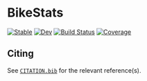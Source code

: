 # BikeStats

[![Stable](https://img.shields.io/badge/docs-stable-blue.svg)](https://binnisb.github.io/BikeStats.jl/stable)
[![Dev](https://img.shields.io/badge/docs-dev-blue.svg)](https://binnisb.github.io/BikeStats.jl/dev)
[![Build Status](https://github.com/binnisb/BikeStats.jl/workflows/CI/badge.svg)](https://github.com/binnisb/BikeStats.jl/actions)
[![Coverage](https://codecov.io/gh/binnisb/BikeStats.jl/branch/master/graph/badge.svg)](https://codecov.io/gh/binnisb/BikeStats.jl)

## Citing

See [`CITATION.bib`](CITATION.bib) for the relevant reference(s).
